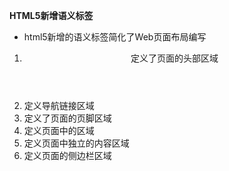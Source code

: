
**HTML5新增语义标签**


- html5新增的语义标签简化了Web页面布局编写
  
1. <header>定义了页面的头部区域
   
2. <nav>定义导航链接区域
   
3. <footer>定义了页面的页脚区域
   
4. <section>定义页面中的区域
   
5. <article>定义页面中独立的内容区域
   
6. <aside>定义页面的侧边栏区域

